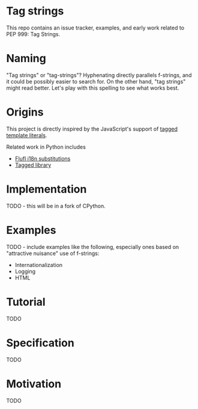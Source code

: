 # Tag strings

This repo contains an issue tracker, examples, and early work related to PEP 999: Tag Strings.


# Naming

"Tag strings" or "tag-strings"? Hyphenating directly parallels f-strings, and it could be possibly easier to search for. On the other hand, "tag strings" might read better. Let's play with this spelling to see what works best.


# Origins

This project is directly inspired by the JavaScript's support of [tagged template literals](https://developer.mozilla.org/en-US/docs/Web/JavaScript/Reference/Template_literals).

Related work in Python includes
- [Flufl i18n substitutions](https://flufli18n.readthedocs.io/en/stable/using.html#substitutions-and-placeholders)
- [Tagged library](https://github.com/jviide/tagged)


# Implementation

TODO - this will be in a fork of CPython.


# Examples

TODO - include examples like the following, especially ones based on "attractive nuisance" use of f-strings:

- Internationalization
- Logging
- HTML


# Tutorial

TODO


# Specification

TODO


# Motivation

TODO

